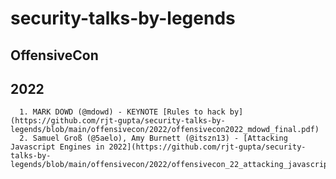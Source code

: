 # security-talks-by-legends

## OffensiveCon

   ## 2022
      1. MARK DOWD (@mdowd) - KEYNOTE [Rules to hack by](https://github.com/rjt-gupta/security-talks-by-legends/blob/main/offensivecon/2022/offensivecon2022_mdowd_final.pdf)
      2. Samuel Groß (@5aelo), Amy Burnett (@itszn13) - [Attacking Javascript Engines in 2022](https://github.com/rjt-gupta/security-talks-by-legends/blob/main/offensivecon/2022/offensivecon_22_attacking_javascript_engines.pdf)

